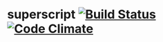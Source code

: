 # superscript [![Build Status](https://travis-ci.org/ileri/superscript.svg?branch=master)](https://travis-ci.org/ileri/superscript) [![Code Climate](https://codeclimate.com/github/ileri/superscript/badges/gpa.svg)](https://codeclimate.com/github/ileri/superscript)
